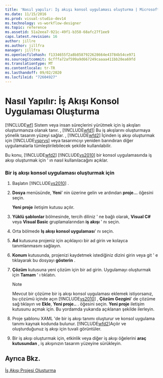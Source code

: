 ```yaml
---
title: 'Nasıl yapılır: Iş akışı konsol uygulaması oluşturma | Microsoft Docs'
ms.date: 11/15/2016
ms.prod: visual-studio-dev14
ms.technology: vs-workflow-designer
ms.topic: reference
ms.assetid: 51a2eea7-921c-49f1-b358-68afc27f1ee9
caps.latest.revision: 16
author: jillre
ms.author: jillfra
manager: jillfra
ms.openlocfilehash: f1334655f2a8b8587922628664e43784b54ce971
ms.sourcegitcommit: 6cfffa72af599a9d667249caaaa411bb28ea69fd
ms.translationtype: MT
ms.contentlocale: tr-TR
ms.lasthandoff: 09/02/2020
ms.locfileid: "72604927"
---
```

# <a name="how-to-create-a-workflow-console-application"></a>Nasıl Yapılır: İş Akışı Konsol Uygulaması Oluşturma
[!INCLUDE[wf](../includes/wf-md.md)] Sistem veya insan süreçlerini yürütmek için iş akışları oluşturmanıza olanak tanır. , [!INCLUDE[wfd1](../includes/wfd1-md.md)] Bu iş akışlarını oluşturmaya yönelik tasarım yüzeyi sağlar. , [!INCLUDE[wfd2](../includes/wfd2-md.md)] İçinden iş akışı oluşturmak için [!INCLUDE[vsprvs](../includes/vsprvs-md.md)] veya tasarımcıyı yeniden barındıran diğer uygulamalarla tümleştirilebilecek şekilde kullanılabilir.

 Bu konu, [!INCLUDE[wfd2](../includes/wfd2-md.md)] [!INCLUDE[vs2010](../includes/vs2010-md.md)] bir konsol uygulamasında iş akışı oluşturmak için ' ın nasıl kullanılacağını açıklar.

### <a name="to-create-a-workflow-console-application"></a>Bir iş akışı konsol uygulaması oluşturmak için

1. Başlatın [!INCLUDE[vs2010](../includes/vs2010-md.md)] .

2. **Dosya** menüsünde, **Yeni**' nin üzerine gelin ve ardından **proje...** öğesini seçin.

     **Yeni proje** iletişim kutusu açılır.

3. **Yüklü şablonlar** bölmesinde, tercih diliniz ' ne bağlı olarak, **Visual C#** veya **Visual Basic** gruplamalarından **iş akışı** ' nı seçin.

4. Orta bölmede **Iş akışı konsol uygulaması**' nı seçin.

5. **Ad** kutusuna projeniz için açıklayıcı bir ad girin ve kolayca tanımlanmasını sağlayın.

6. **Konum** kutusunda, projenizi kaydetmek istediğiniz dizini girin veya git ' e tıklayarak bu dosyayı **gösterin** .

7. **Çözüm** kutusuna yeni çözüm için bir ad girin. Uygulamayı oluşturmak için **Tamam** ' ı tıklatın.

    > [!NOTE]
    > Mevcut bir çözüme bir iş akışı konsol uygulaması eklemek istiyorsanız, bu çözümü içinde açın [!INCLUDE[vs2010](../includes/vs2010-md.md)] , **Çözüm Gezgini**' de çözüme sağ tıklayın ve **Ekle**, **Yeni proje..** . öğesini seçin. **Yeni proje** iletişim kutusunu açmak için. Bu yordamda yukarıda açıklanan şekilde ilerleyin.

8. Proje şablonu XAML 'de bir iş akışı tanımı oluşturur ve konsol uygulama tanımı kaynak kodunda bulunur. [!INCLUDE[wfd2](../includes/wfd2-md.md)]Açılır ve oluşturduğunuz iş akışı için tuvali görüntüler.

9. Bir iş akışı oluşturmak için, etkinlik veya diğer iş akışı öğelerini **araç kutusundan** , iş akışınızın tasarım yüzeyine sürükleyin.

## <a name="see-also"></a>Ayrıca Bkz.
 [İş Akışı Projesi Oluşturma](../workflow-designer/creating-a-workflow-project.md)